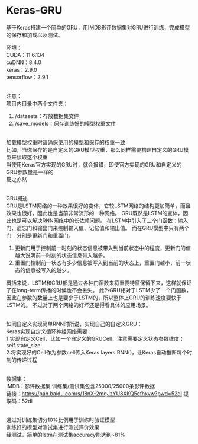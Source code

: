 # Keras-GRU
基于Keras搭建一个简单的GRU，用IMDB影评数据集对GRU进行训练，完成模型的保存和加载以及测试。

环境：<br />
CUDA：11.6.134<br />
cuDNN：8.4.0<br />
keras：2.9.0<br />
tensorflow：2.9.1<br /><br />

注意：<br />
项目内目录中两个文件夹：<br />
1. /datasets：存放数据集文件<br />
2. /save_models：保存训练好的模型权重文件<br /><br />

加载模型权重时请确保使用的模型和保存的权重一致<br />
比如，当你保存的是自定义的GRU模型权重，那么同样需要构建自定义的GRU模型来读取这个权重<br />
当使用Keras官方实现的GRU时，就会报错，即使官方实现的GRU和自定义的GRU参数量是一样的<br />
反之亦然<br /><br />

GRU概述<br />
GRU是LSTM网络的一种效果很好的变体，它较LSTM网络的结构更加简单，而且效果也很好，因此也是当前非常流形的一种网络。
GRU既然是LSTM的变体，因此也是可以解决RNN网络中的长依赖问题。
在LSTM中引入了三个门函数：输入门、遗忘门和输出门来控制输入值、记忆值和输出值。
而在GRU模型中只有两个门：分别是更新门和重置门。<br />
1. 更新门用于控制前一时刻的状态信息被带入到当前状态中的程度，更新门的值越大说明前一时刻的状态信息带入越多。
2. 重置门控制前一状态有多少信息被写入到当前的状态上，重置门越小，前一状态的信息被写入的越少。<br />

概括来说，LSTM和CRU都是通过各种门函数来将重要特征保留下来，这样就保证了在long-term传播的时候也不会丢失。
此外GRU相对于LSTM少了一个门函数，因此在参数的数量上也是要少于LSTM的，所以整体上GRU的训练速度要快于LSTM的。
不过对于两个网络的好坏还是得看具体的应用场景。<br /><br />

如同自定义实现简单RNN时所说，实现自己的自定义GRU：<br />
Keras实现自定义循环神经网络需要：<br />
1.实现自定义Cell，比如一个自定义的GRUCell，注意需要定义状态参数维度：self.state_size<br />
2.将实现好的Cell作为参数cell传入Keras.layers.RNN()，让Keras自动推断每个时刻的传递过程<br /><br />

数据集：<br />
IMDB：影评数据集,训练集/测试集包含25000/25000条影评数据<br />
链接：https://pan.baidu.com/s/18nX-2mqJzYU8XKQ5cfhxvw?pwd=52dl 提取码：52dl<br /><br />

通过对训练集切分10%比例用于训练时验证模型<br />
训练好的模型对测试集进行测试评价效果<br />
经测试，简单的lstm在测试集accuracy能达到~81%<br />
